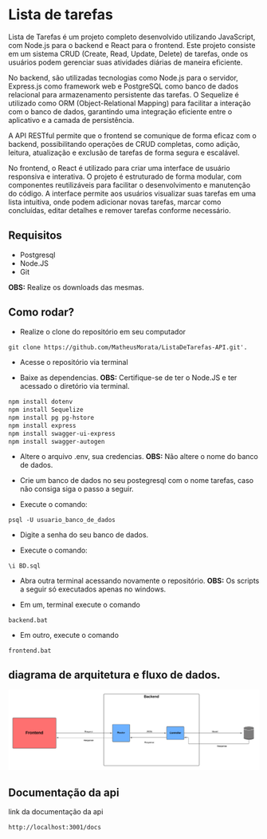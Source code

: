 # Lista de tarefas
<p>Lista de Tarefas é um projeto completo desenvolvido utilizando JavaScript, com Node.js para o backend e React para o frontend. Este projeto consiste em um sistema CRUD (Create, Read, Update, Delete) de tarefas, onde os usuários podem gerenciar suas atividades diárias de maneira eficiente.

No backend, são utilizadas tecnologias como Node.js para o servidor, Express.js como framework web e PostgreSQL como banco de dados relacional para armazenamento persistente das tarefas. O Sequelize é utilizado como ORM (Object-Relational Mapping) para facilitar a interação com o banco de dados, garantindo uma integração eficiente entre o aplicativo e a camada de persistência.

A API RESTful permite que o frontend se comunique de forma eficaz com o backend, possibilitando operações de CRUD completas, como adição, leitura, atualização e exclusão de tarefas de forma segura e escalável.

No frontend, o React é utilizado para criar uma interface de usuário responsiva e interativa. O projeto é estruturado de forma modular, com componentes reutilizáveis para facilitar o desenvolvimento e manutenção do código. A interface permite aos usuários visualizar suas tarefas em uma lista intuitiva, onde podem adicionar novas tarefas, marcar como concluídas, editar detalhes e remover tarefas conforme necessário.</p>

## Requisitos 

- Postgresql
- Node.JS
- Git

<b>OBS:</b> Realize os downloads das mesmas.

## Como rodar?

- Realize o clone do repositório em seu computador


```
git clone https://github.com/MatheusMorata/ListaDeTarefas-API.git'.
```


- Acesse o repositório via terminal

- Baixe as dependencias. <b>OBS:</b> Certifique-se de ter o Node.JS e ter acessado o diretório via terminal.


```
npm install dotenv
npm install Sequelize
npm install pg pg-hstore
npm install express
npm install swagger-ui-express
npm install swagger-autogen
```

- Altere o arquivo .env, sua credencias. <b>OBS:</b> Não altere o nome do banco de dados.

- Crie um banco de dados no seu postegresql com o nome tarefas, caso não consiga siga o passo a seguir.

- Execute o comando:

```
psql -U usuario_banco_de_dados
```

- Digite a senha do seu banco de dados.

- Execute o comando:


```
\i BD.sql
```

- Abra outra terminal acessando novamente o repositório. <b>OBS:</b> Os scripts a seguir só executados apenas no windows.

- Em um, terminal execute o comando

```
backend.bat
```

- Em outro, execute o comando

```
frontend.bat
```

## diagrama de arquitetura e fluxo de dados.

<img src="diagrama/Diagrama.png" />

## Documentação da api

<p>link da documentação da api</p>

```
http://localhost:3001/docs
```